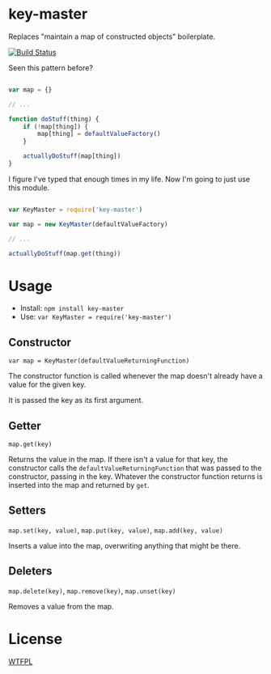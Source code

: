 # key-master

Replaces "maintain a map of constructed objects" boilerplate.

[![Build Status](https://travis-ci.org/TehShrike/key-master.svg)](https://travis-ci.org/TehShrike/key-master)

Seen this pattern before?

```js

var map = {}

// ...

function doStuff(thing) {
	if (!map[thing]) {
		map[thing] = defaultValueFactory()
	}

	actuallyDoStuff(map[thing])
}

```

I figure I've typed that enough times in my life.  Now I'm going to just use this module.

```js

var KeyMaster = require('key-master')

var map = new KeyMaster(defaultValueFactory)

// ...

actuallyDoStuff(map.get(thing))

```

# Usage

- Install: `npm install key-master`
- Use: `var KeyMaster = require('key-master')`

## Constructor

`var map = KeyMaster(defaultValueReturningFunction)`

The constructor function is called whenever the map doesn't already have a value for the given key.

It is passed the key as its first argument.

## Getter

`map.get(key)`

Returns the value in the map.  If there isn't a value for that key, the constructor calls the `defaultValueReturningFunction` that was passed to the constructor, passing in the key.  Whatever the constructor function returns is inserted into the map and returned by `get`.

## Setters

`map.set(key, value)`, `map.put(key, value)`, `map.add(key, value)`

Inserts a value into the map, overwriting anything that might be there.

## Deleters

`map.delete(key)`, `map.remove(key)`, `map.unset(key)`

Removes a value from the map.

# License

[WTFPL](http://wtfpl2.com)
